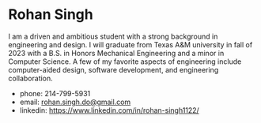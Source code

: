 # Rohan Singh

I am a driven and ambitious student with a strong background in engineering and design. I will graduate from Texas A&M university in fall of 2023 with a B.S. in Honors Mechanical Engineering and a minor in Computer Science. A few of my favorite aspects of engineering include computer-aided design, software development, and engineering collaboration.

- phone: 214-799-5931 
- email: rohan.singh.do@gmail.com
- linkedin: https://www.linkedin.com/in/rohan-singh1122/

